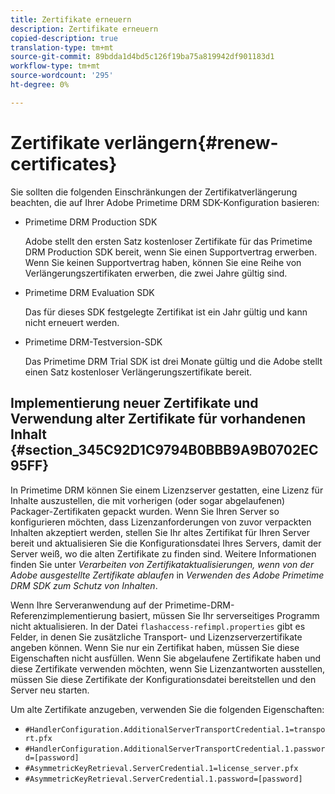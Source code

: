 ```yaml
---
title: Zertifikate erneuern
description: Zertifikate erneuern
copied-description: true
translation-type: tm+mt
source-git-commit: 89bdda1d4bd5c126f19ba75a819942df901183d1
workflow-type: tm+mt
source-wordcount: '295'
ht-degree: 0%

---
```



# Zertifikate verlängern{#renew-certificates}

Sie sollten die folgenden Einschränkungen der Zertifikatverlängerung beachten, die auf Ihrer Adobe Primetime DRM SDK-Konfiguration basieren:

* Primetime DRM Production SDK

   Adobe stellt den ersten Satz kostenloser Zertifikate für das Primetime DRM Production SDK bereit, wenn Sie einen Supportvertrag erwerben. Wenn Sie keinen Supportvertrag haben, können Sie eine Reihe von Verlängerungszertifikaten erwerben, die zwei Jahre gültig sind.
* Primetime DRM Evaluation SDK

   Das für dieses SDK festgelegte Zertifikat ist ein Jahr gültig und kann nicht erneuert werden.
* Primetime DRM-Testversion-SDK

   Das Primetime DRM Trial SDK ist drei Monate gültig und die Adobe stellt einen Satz kostenloser Verlängerungszertifikate bereit.

## Implementierung neuer Zertifikate und Verwendung alter Zertifikate für vorhandenen Inhalt {#section_345C92D1C9794B0BBB9A9B0702EC95FF}

In Primetime DRM können Sie einem Lizenzserver gestatten, eine Lizenz für Inhalte auszustellen, die mit vorherigen (oder sogar abgelaufenen) Packager-Zertifikaten gepackt wurden. Wenn Sie Ihren Server so konfigurieren möchten, dass Lizenzanforderungen von zuvor verpackten Inhalten akzeptiert werden, stellen Sie Ihr altes Zertifikat für Ihren Server bereit und aktualisieren Sie die Konfigurationsdatei Ihres Servers, damit der Server weiß, wo die alten Zertifikate zu finden sind. Weitere Informationen finden Sie unter *Verarbeiten von Zertifikataktualisierungen, wenn von der Adobe ausgestellte Zertifikate ablaufen* in *Verwenden des Adobe Primetime DRM SDK zum Schutz von Inhalten*.

Wenn Ihre Serveranwendung auf der Primetime-DRM-Referenzimplementierung basiert, müssen Sie Ihr serverseitiges Programm nicht aktualisieren. In der Datei `flashaccess-refimpl.properties` gibt es Felder, in denen Sie zusätzliche Transport- und Lizenzserverzertifikate angeben können. Wenn Sie nur ein Zertifikat haben, müssen Sie diese Eigenschaften nicht ausfüllen. Wenn Sie abgelaufene Zertifikate haben und diese Zertifikate verwenden möchten, wenn Sie Lizenzantworten ausstellen, müssen Sie diese Zertifikate der Konfigurationsdatei bereitstellen und den Server neu starten.

Um alte Zertifikate anzugeben, verwenden Sie die folgenden Eigenschaften:

* `#HandlerConfiguration.AdditionalServerTransportCredential.1=transport.pfx`
* `#HandlerConfiguration.AdditionalServerTransportCredential.1.password=[password]`
* `#AsymmetricKeyRetrieval.ServerCredential.1=license_server.pfx`
* `#AsymmetricKeyRetrieval.ServerCredential.1.password=[password]`

